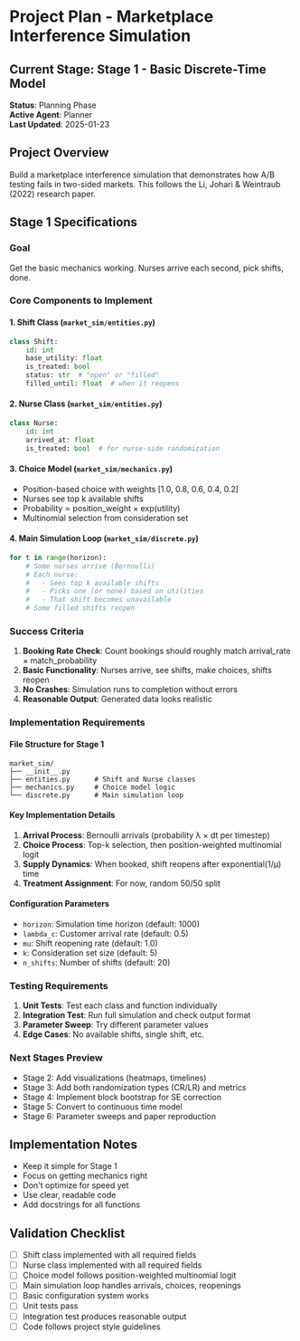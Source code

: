 # Project Plan - Marketplace Interference Simulation

## Current Stage: Stage 1 - Basic Discrete-Time Model
**Status**: Planning Phase  
**Active Agent**: Planner  
**Last Updated**: 2025-01-23

## Project Overview
Build a marketplace interference simulation that demonstrates how A/B testing fails in two-sided markets. This follows the Li, Johari & Weintraub (2022) research paper.

## Stage 1 Specifications

### Goal
Get the basic mechanics working. Nurses arrive each second, pick shifts, done.

### Core Components to Implement

#### 1. Shift Class (`market_sim/entities.py`)
```python
class Shift:
    id: int
    base_utility: float
    is_treated: bool
    status: str  # "open" or "filled"
    filled_until: float  # when it reopens
```

#### 2. Nurse Class (`market_sim/entities.py`)
```python
class Nurse:
    id: int
    arrived_at: float
    is_treated: bool  # for nurse-side randomization
```

#### 3. Choice Model (`market_sim/mechanics.py`)
- Position-based choice with weights [1.0, 0.8, 0.6, 0.4, 0.2]
- Nurses see top k available shifts
- Probability ∝ position_weight × exp(utility)
- Multinomial selection from consideration set

#### 4. Main Simulation Loop (`market_sim/discrete.py`)
```python
for t in range(horizon):
    # Some nurses arrive (Bernoulli)
    # Each nurse:
    #   - Sees top k available shifts
    #   - Picks one (or none) based on utilities
    #   - That shift becomes unavailable
    # Some filled shifts reopen
```

### Success Criteria
1. **Booking Rate Check**: Count bookings should roughly match arrival_rate × match_probability
2. **Basic Functionality**: Nurses arrive, see shifts, make choices, shifts reopen
3. **No Crashes**: Simulation runs to completion without errors
4. **Reasonable Output**: Generated data looks realistic

### Implementation Requirements

#### File Structure for Stage 1
```
market_sim/
├── __init__.py
├── entities.py      # Shift and Nurse classes
├── mechanics.py     # Choice model logic
└── discrete.py      # Main simulation loop
```

#### Key Implementation Details
1. **Arrival Process**: Bernoulli arrivals (probability λ × dt per timestep)
2. **Choice Process**: Top-k selection, then position-weighted multinomial logit
3. **Supply Dynamics**: When booked, shift reopens after exponential(1/μ) time
4. **Treatment Assignment**: For now, random 50/50 split

#### Configuration Parameters
- `horizon`: Simulation time horizon (default: 1000)
- `lambda_c`: Customer arrival rate (default: 0.5)
- `mu`: Shift reopening rate (default: 1.0)
- `k`: Consideration set size (default: 5)
- `n_shifts`: Number of shifts (default: 20)

### Testing Requirements
1. **Unit Tests**: Test each class and function individually
2. **Integration Test**: Run full simulation and check output format
3. **Parameter Sweep**: Try different parameter values
4. **Edge Cases**: No available shifts, single shift, etc.

### Next Stages Preview
- Stage 2: Add visualizations (heatmaps, timelines)
- Stage 3: Add both randomization types (CR/LR) and metrics
- Stage 4: Implement block bootstrap for SE correction
- Stage 5: Convert to continuous time model
- Stage 6: Parameter sweeps and paper reproduction

## Implementation Notes
- Keep it simple for Stage 1
- Focus on getting mechanics right
- Don't optimize for speed yet
- Use clear, readable code
- Add docstrings for all functions

## Validation Checklist
- [ ] Shift class implemented with all required fields
- [ ] Nurse class implemented with all required fields  
- [ ] Choice model follows position-weighted multinomial logit
- [ ] Main simulation loop handles arrivals, choices, reopenings
- [ ] Basic configuration system works
- [ ] Unit tests pass
- [ ] Integration test produces reasonable output
- [ ] Code follows project style guidelines